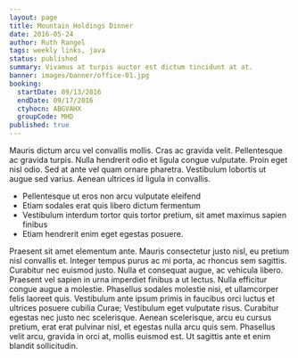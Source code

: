 ```yaml
---
layout: page
title: Mountain Holdings Dinner
date: 2016-05-24
author: Ruth Rangel
tags: weekly links, java
status: published
summary: Vivamus at turpis auctor est dictum tincidunt at at.
banner: images/banner/office-01.jpg
booking:
  startDate: 09/13/2016
  endDate: 09/17/2016
  ctyhocn: ABGVAHX
  groupCode: MHD
published: true
---
```

Mauris dictum arcu vel convallis mollis. Cras ac gravida velit. Pellentesque ac gravida turpis. Nulla hendrerit odio et ligula congue vulputate. Proin eget nisl odio. Sed at ante vel quam ornare pharetra. Vestibulum lobortis ut augue sed varius. Aenean ultrices id ligula in convallis.

* Pellentesque ut eros non arcu vulputate eleifend
* Etiam sodales erat quis libero dictum fermentum
* Vestibulum interdum tortor quis tortor pretium, sit amet maximus sapien finibus
* Etiam hendrerit enim eget egestas posuere.

Praesent sit amet elementum ante. Mauris consectetur justo nisl, eu pretium nisl convallis et. Integer tempus purus ac mi porta, ac rhoncus sem sagittis. Curabitur nec euismod justo. Nulla et consequat augue, ac vehicula libero. Praesent vel sapien in urna imperdiet finibus a ut lectus. Nulla efficitur congue augue a molestie. Phasellus sodales molestie nisi, et ullamcorper felis laoreet quis. Vestibulum ante ipsum primis in faucibus orci luctus et ultrices posuere cubilia Curae; Vestibulum eget vulputate risus. Curabitur egestas nec justo nec scelerisque. Aenean scelerisque, arcu eu cursus pretium, erat erat pulvinar nisl, et egestas nulla arcu quis sem. Phasellus velit arcu, gravida in orci at, mollis euismod est. Ut sagittis ante et enim blandit sollicitudin.
